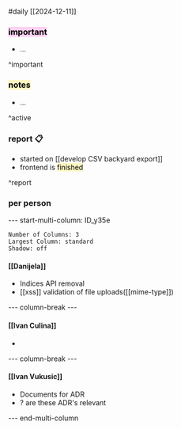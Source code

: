 #daily
[[2024-12-11]]

### <mark style="background: #FFB8EBA6;">important</mark>
- ...

^important

### <mark style="background: #FFF3A3A6;">notes</mark>
- ...

^active

### report 📋
- started on [[develop CSV backyard export]]
- frontend is <mark style="background: #FFF3A3A6;">finished</mark>

^report

### per person

--- start-multi-column: ID_y35e
```column-settings
Number of Columns: 3
Largest Column: standard
Shadow: off 
```

#### [[Danijela]]
- Indices API removal
- [[xss]] validation of file uploads([[mime-type]])

--- column-break ---

#### [[Ivan Culina]]
- 

--- column-break ---

#### [[Ivan Vukusic]]
- Documents for ADR
- ? are these ADR's relevant

--- end-multi-column
